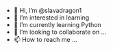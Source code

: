 - 👋 Hi, I’m @slavadragon1
- 👀 I’m interested in learning
- 🌱 I’m currently learning Python
- 💞️ I’m looking to collaborate on ...
- 📫 How to reach me ...

<!---
slavadragon1/slavadragon1 is a ✨ special ✨ repository because its `README.md` (this file) appears on your GitHub profile.
You can click the Preview link to take a look at your changes.
--->
